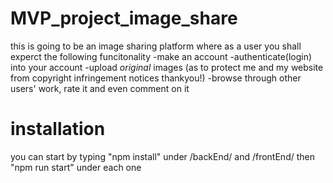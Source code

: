 # MVP_project_image_share
this is going to be an image sharing platform where as a user you shall experct
the following funcitonality
-make an account
-authenticate(login) into your account
-upload *original* images (as to protect me and my website from copyright infringement notices thankyou!)
-browse through other users' work, rate it and even comment on it





# installation
you can start by typing "npm install" under /backEnd/  and /frontEnd/
then "npm run start" under each one